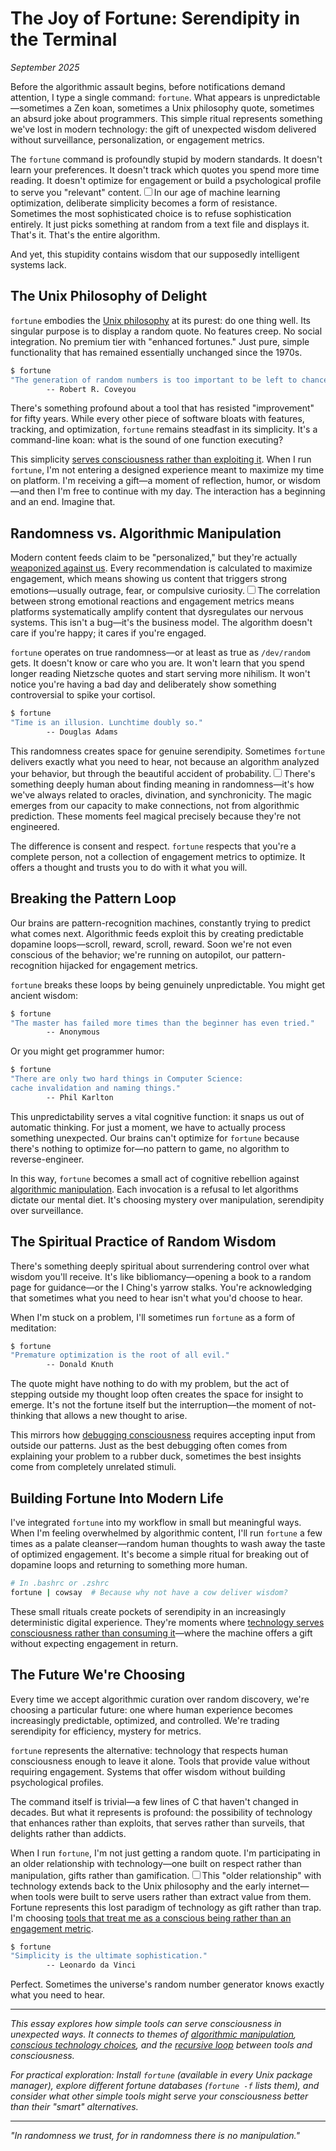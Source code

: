 # The Joy of Fortune: Serendipity in the Terminal

*September 2025*

Before the algorithmic assault begins, before notifications demand attention, I type a single command: `fortune`. What appears is unpredictable—sometimes a Zen koan, sometimes a Unix philosophy quote, sometimes an absurd joke about programmers. This simple ritual represents something we've lost in modern technology: the gift of unexpected wisdom delivered without surveillance, personalization, or engagement metrics.

The `fortune` command is profoundly stupid by modern standards. It doesn't learn your preferences. It doesn't track which quotes you spend more time reading. It doesn't optimize for engagement or build a psychological profile to serve you "relevant" content.<label for="sn-algorithmic-stupidity" class="margin-toggle sidenote-number"></label><input type="checkbox" id="sn-algorithmic-stupidity" class="margin-toggle"/><span class="sidenote">In our age of machine learning optimization, deliberate simplicity becomes a form of resistance. Sometimes the most sophisticated choice is to refuse sophistication entirely.</span> It just picks something at random from a text file and displays it. That's it. That's the entire algorithm.

And yet, this stupidity contains wisdom that our supposedly intelligent systems lack.

## The Unix Philosophy of Delight

`fortune` embodies the [Unix philosophy](/essays/2025-08-31-the-case-for-bash) at its purest: do one thing well. Its singular purpose is to display a random quote. No features creep. No social integration. No premium tier with "enhanced fortunes." Just pure, simple functionality that has remained essentially unchanged since the 1970s.

```bash
$ fortune
"The generation of random numbers is too important to be left to chance."
        -- Robert R. Coveyou
```

There's something profound about a tool that has resisted "improvement" for fifty years. While every other piece of software bloats with features, tracking, and optimization, `fortune` remains steadfast in its simplicity. It's a command-line koan: what is the sound of one function executing?

This simplicity [serves consciousness rather than exploiting it](/essays/2025-09-13-building-systems-that-serve-consciousness). When I run `fortune`, I'm not entering a designed experience meant to maximize my time on platform. I'm receiving a gift—a moment of reflection, humor, or wisdom—and then I'm free to continue with my day. The interaction has a beginning and an end. Imagine that.

## Randomness vs. Algorithmic Manipulation

Modern content feeds claim to be "personalized," but they're actually [weaponized against us](/essays/2025-08-26-the_algorithm_eats_virtue). Every recommendation is calculated to maximize engagement, which means showing us content that triggers strong emotions—usually outrage, fear, or compulsive curiosity.<label for="sn-engagement-emotions" class="margin-toggle sidenote-number"></label><input type="checkbox" id="sn-engagement-emotions" class="margin-toggle"/><span class="sidenote">The correlation between strong emotional reactions and engagement metrics means platforms systematically amplify content that dysregulates our nervous systems. This isn't a bug—it's the business model.</span> The algorithm doesn't care if you're happy; it cares if you're engaged.

`fortune` operates on true randomness—or at least as true as `/dev/random` gets. It doesn't know or care who you are. It won't learn that you spend longer reading Nietzsche quotes and start serving more nihilism. It won't notice you're having a bad day and deliberately show something controversial to spike your cortisol.

```bash
$ fortune
"Time is an illusion. Lunchtime doubly so."
        -- Douglas Adams
```

This randomness creates space for genuine serendipity. Sometimes `fortune` delivers exactly what you need to hear, not because an algorithm analyzed your behavior, but through the beautiful accident of probability.<label for="sn-probability-magic" class="margin-toggle sidenote-number"></label><input type="checkbox" id="sn-probability-magic" class="margin-toggle"/><span class="sidenote">There's something deeply human about finding meaning in randomness—it's how we've always related to oracles, divination, and synchronicity. The magic emerges from our capacity to make connections, not from algorithmic prediction.</span> These moments feel magical precisely because they're not engineered.

The difference is consent and respect. `fortune` respects that you're a complete person, not a collection of engagement metrics to optimize. It offers a thought and trusts you to do with it what you will.

## Breaking the Pattern Loop

Our brains are pattern-recognition machines, constantly trying to predict what comes next. Algorithmic feeds exploit this by creating predictable dopamine loops—scroll, reward, scroll, reward. Soon we're not even conscious of the behavior; we're running on autopilot, our pattern-recognition hijacked for engagement metrics.

`fortune` breaks these loops by being genuinely unpredictable. You might get ancient wisdom:

```bash
$ fortune
"The master has failed more times than the beginner has even tried."
        -- Anonymous
```

Or you might get programmer humor:

```bash
$ fortune
"There are only two hard things in Computer Science: 
cache invalidation and naming things."
        -- Phil Karlton
```

This unpredictability serves a vital cognitive function: it snaps us out of automatic thinking. For just a moment, we have to actually process something unexpected. Our brains can't optimize for `fortune` because there's nothing to optimize for—no pattern to game, no algorithm to reverse-engineer.

In this way, `fortune` becomes a small act of cognitive rebellion against [algorithmic manipulation](/essays/2025-08-26-the_algorithm_eats_virtue). Each invocation is a refusal to let algorithms dictate our mental diet. It's choosing mystery over manipulation, serendipity over surveillance.

## The Spiritual Practice of Random Wisdom

There's something deeply spiritual about surrendering control over what wisdom you'll receive. It's like bibliomancy—opening a book to a random page for guidance—or the I Ching's yarrow stalks. You're acknowledging that sometimes what you need to hear isn't what you'd choose to hear.

When I'm stuck on a problem, I'll sometimes run `fortune` as a form of meditation:

```bash
$ fortune
"Premature optimization is the root of all evil."
        -- Donald Knuth
```

The quote might have nothing to do with my problem, but the act of stepping outside my thought loop often creates the space for insight to emerge. It's not the fortune itself but the interruption—the moment of not-thinking that allows a new thought to arise.

This mirrors how [debugging consciousness](/essays/2025-09-05-the_recursive_loop_how_code_shapes_minds) requires accepting input from outside our patterns. Just as the best debugging often comes from explaining your problem to a rubber duck, sometimes the best insights come from completely unrelated stimuli.

## Building Fortune Into Modern Life

I've integrated `fortune` into my workflow in small but meaningful ways. When I'm feeling overwhelmed by algorithmic content, I'll run `fortune` a few times as a palate cleanser—random human thoughts to wash away the taste of optimized engagement. It's become a simple ritual for breaking out of dopamine loops and returning to something more human.

```bash
# In .bashrc or .zshrc
fortune | cowsay  # Because why not have a cow deliver wisdom?
```

These small rituals create pockets of serendipity in an increasingly deterministic digital experience. They're moments where [technology serves consciousness rather than consuming it](/essays/2025-09-13-building-systems-that-serve-consciousness)—where the machine offers a gift without expecting engagement in return.

## The Future We're Choosing

Every time we accept algorithmic curation over random discovery, we're choosing a particular future: one where human experience becomes increasingly predictable, optimized, and controlled. We're trading serendipity for efficiency, mystery for metrics.

`fortune` represents the alternative: technology that respects human consciousness enough to leave it alone. Tools that provide value without requiring engagement. Systems that offer wisdom without building psychological profiles.

The command itself is trivial—a few lines of C that haven't changed in decades. But what it represents is profound: the possibility of technology that enhances rather than exploits, that serves rather than surveils, that delights rather than addicts.

When I run `fortune`, I'm not just getting a random quote. I'm participating in an older relationship with technology—one built on respect rather than manipulation, gifts rather than gamification.<label for="sn-older-relationship" class="margin-toggle sidenote-number"></label><input type="checkbox" id="sn-older-relationship" class="margin-toggle"/><span class="sidenote">This "older relationship" with technology extends back to the Unix philosophy and the early internet—when tools were built to serve users rather than extract value from them. Fortune represents this lost paradigm of technology as gift rather than trap.</span> I'm choosing [tools that treat me as a conscious being rather than an engagement metric](/essays/2025-08-26-programming_as_spiritual_practice).

```bash
$ fortune
"Simplicity is the ultimate sophistication."
        -- Leonardo da Vinci
```

Perfect. Sometimes the universe's random number generator knows exactly what you need to hear.

---

*This essay explores how simple tools can serve consciousness in unexpected ways. It connects to themes of [algorithmic manipulation](/essays/2025-08-26-the_algorithm_eats_virtue), [conscious technology choices](/essays/2025-08-26-programming_as_spiritual_practice), and the [recursive loop](/essays/2025-09-05-the_recursive_loop_how_code_shapes_minds) between tools and consciousness.*

*For practical exploration: Install `fortune` (available in every Unix package manager), explore different fortune databases (`fortune -f` lists them), and consider what other simple tools might serve your consciousness better than their "smart" alternatives.*

---

*"In randomness we trust, for in randomness there is no manipulation."*